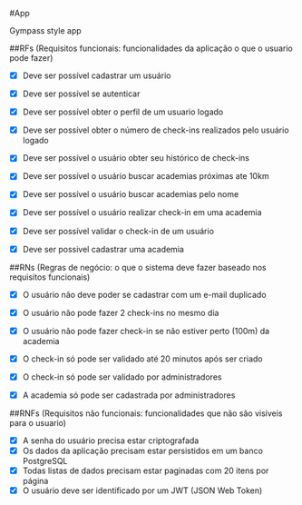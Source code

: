 #App

Gympass style app

##RFs (Requisitos funcionais: funcionalidades da aplicação o que o usuario pode fazer)

- [x] Deve ser possível cadastrar um usuário
- [x] Deve ser possível se autenticar
- [x] Deve ser possível obter o perfil de um usuario logado
- [x] Deve ser possível obter o número de check-ins realizados pelo usuário logado
- [x] Deve ser possível o usuário obter seu histórico de check-ins
- [x] Deve ser possível o usuário buscar academias próximas ate 10km
- [x] Deve ser possível o usuário buscar academias pelo nome
- [x] Deve ser possível o usuário realizar check-in em uma academia
- [x] Deve ser possível validar o check-in de um usuário
- [x] Deve ser possivel cadastrar uma academia



##RNs (Regras de negócio: o que o sistema deve fazer baseado nos requisitos funcionais)

- [x] O usuário não deve poder se cadastrar com um e-mail duplicado
- [x] O usuário não pode fazer 2 check-ins no mesmo dia
- [x] O usuário não pode fazer check-in se não estiver perto (100m) da academia
- [x] O check-in só pode ser validado até 20 minutos após ser criado
- [x] O check-in só pode ser validado por administradores
- [x] A academia só pode ser cadastrada por administradores



##RNFs (Requisitos não funcionais: funcionalidades que não são visiveis para o usuario)

-[x] A senha do usuário precisa estar criptografada
-[x] Os dados da aplicação precisam estar persistidos em um banco PostgreSQL
-[x] Todas listas de dados precisam estar paginadas com 20 itens por página
-[x] O usuário deve ser identificado por um JWT (JSON Web Token)